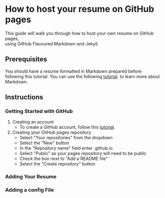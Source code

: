 # How to host your resume on GitHub pages  
This guide will walk you through how to host your own resume on GitHub pages,  
using GitHub Flavoured Markdown and Jekyll.

## Prerequisites
You should have a resume formatted in Markdown prepared before following this tutorial.
You can use the following <a href="https://www.markdownguide.org/getting-started/">tutorial</a>. to learn more about Markdown.

## Instructions

### Getting Started with GitHub
1. Creating an account
    - To create a GitHub account, follow this <a href="https://docs.github.com/en/get-started/signing-up-for-github/signing-up-for-a-new-github-account">tutorial</a>.
2. Creating your GitHub pages repository
    - Select "Your repositories" from the dropdown
    - Select the "New" button
    - In the "Repository name" field enter <profileName>.github.io
    - Select "Public" as your pages repository will need to be public
    - Check the box next to "Add a README file"
    - Select the "Create repository" button

### Adding Your Resume


### Adding a config File
